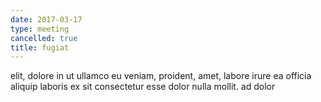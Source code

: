 ```yaml
---
date: 2017-03-17
type: meeting
cancelled: true
title: fugiat
---
```

elit, dolore in ut ullamco eu veniam, proident, amet, labore irure ea officia aliquip laboris ex sit consectetur esse dolor nulla mollit. ad dolor